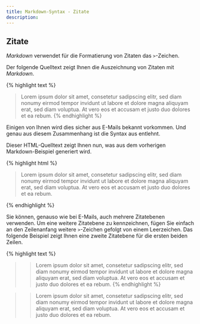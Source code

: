 ```yaml
---
title: Markdown-Syntax - Zitate
description: 
---
```


## Zitate

*Markdown* verwendet für die Formatierung von Zitaten das `>`-Zeichen.

Der folgende Quelltext zeigt Ihnen die Auszeichnung von Zitaten mit *Markdown*.

{% highlight text %}
> Lorem ipsum dolor sit amet, consetetur sadipscing elitr,
> sed diam nonumy eirmod tempor invidunt ut labore et dolore
> magna aliquyam erat, sed diam voluptua. At vero eos et accusam
> et justo duo dolores et ea rebum.
{% endhighlight %}

Einigen von Ihnen wird dies sicher aus E-Mails bekannt vorkommen. Und genau aus diesem Zusammenhang ist die Syntax aus entlehnt. 

Dieser HTML-Quelltext zeigt Ihnen nun, was aus dem vorherigen Markdown-Beispiel generiert wird.

{% highlight html %}
<blockquote>
<p>Lorem ipsum dolor sit amet, consetetur sadipscing elitr,
sed diam nonumy eirmod tempor invidunt ut labore et dolore
magna aliquyam erat, sed diam voluptua. At vero eos et accusam
et justo duo dolores et ea rebum.</p>
</blockquote>
{% endhighlight %}

Sie können, genauso wie bei E-Mails, auch mehrere Zitatebenen verwenden. Um eine weitere Zitatebene zu kennzeichnen, fügen Sie einfach an den Zeilenanfang weitere `>`-Zeichen gefolgt von einem Leerzeichen. Das folgende Beispiel zeigt Ihnen eine zweite Zitatebene für die ersten beiden Zeilen.

{% highlight text %}
> > Lorem ipsum dolor sit amet, consetetur sadipscing elitr,
> > sed diam nonumy eirmod tempor invidunt ut labore et dolore
> magna aliquyam erat, sed diam voluptua. At vero eos et accusam
> et justo duo dolores et ea rebum.
{% endhighlight %}

> > Lorem ipsum dolor sit amet, consetetur sadipscing elitr,
> > sed diam nonumy eirmod tempor invidunt ut labore et dolore
> magna aliquyam erat, sed diam voluptua. At vero eos et accusam
> et justo duo dolores et ea rebum.
